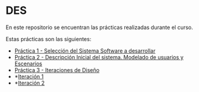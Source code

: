 # DES

En este repositorio se encuentran las prácticas realizadas durante el curso.

Estas prácticas son las siguientes:

* [Práctica 1 - Selección del Sistema Software a desarrollar](https://github.com/acasadoquijada/DES/tree/master/P1)
* [Práctica 2 - Descripción Inicial del sistema. Modelado de 
usuarios y Escenarios](https://github.com/acasadoquijada/DES/tree/master/P2)
* [Práctica 3 - Iteraciones de Diseño](https://github.com/acasadoquijada/DES/tree/master/P3)
* *[Iteración 1](https://github.com/acasadoquijada/DES/tree/master/P3/Iteraci%C3%B3n%201)
* *[Iteración 2](https://github.com/acasadoquijada/DES/tree/master/P3/Iteraci%C3%B3n%202)